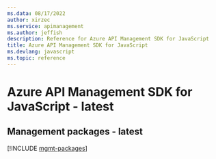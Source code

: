 ```yaml
---
ms.data: 08/17/2022
author: xirzec
ms.service: apimanagement
ms.author: jeffish
description: Reference for Azure API Management SDK for JavaScript
title: Azure API Management SDK for JavaScript
ms.devlang: javascript
ms.topic: reference
---
```

# Azure API Management SDK for JavaScript - latest

## Management packages - latest
[!INCLUDE [mgmt-packages](api-management-mgmt-index.md)]